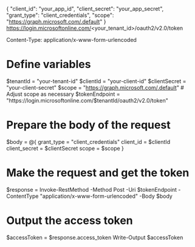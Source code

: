 {
    "client_id": "your_app_id",
    "client_secret": "your_app_secret",
    "grant_type": "client_credentials",
    "scope": "https://graph.microsoft.com/.default"
}
https://login.microsoftonline.com/<your_tenant_id>/oauth2/v2.0/token

Content-Type: application/x-www-form-urlencoded

# Define variables
$tenantId = "your-tenant-id"
$clientId = "your-client-id"
$clientSecret = "your-client-secret"
$scope = "https://graph.microsoft.com/.default"  # Adjust scope as necessary
$tokenEndpoint = "https://login.microsoftonline.com/$tenantId/oauth2/v2.0/token"

# Prepare the body of the request
$body = @{
    grant_type    = "client_credentials"
    client_id     = $clientId
    client_secret = $clientSecret
    scope         = $scope
}

# Make the request and get the token
$response = Invoke-RestMethod -Method Post -Uri $tokenEndpoint -ContentType "application/x-www-form-urlencoded" -Body $body

# Output the access token
$accessToken = $response.access_token
Write-Output $accessToken
